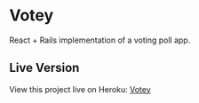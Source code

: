 # Votey

React + Rails implementation of a voting poll app.

## Live Version

View this project live on Heroku: [Votey](https://jml-votey.herokuapp.com/)
